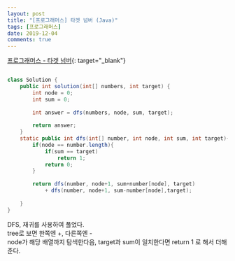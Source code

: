 ```yaml
---
layout: post
title: "[프로그래머스] 타겟 넘버 (Java)"
tags: [프로그래머스]
date: 2019-12-04
comments: true
---
```


[프로그래머스 - 타겟 넘버](https://programmers.co.kr/learn/courses/30/lessons/43165){: target="_blank"}


```java

class Solution {
    public int solution(int[] numbers, int target) {
        int node = 0;
        int sum = 0;
        
        int answer = dfs(numbers, node, sum, target);
        
        return answer;
    }
    static public int dfs(int[] number, int node, int sum, int target){
        if(node == number.length){
            if(sum == target)
                return 1;
            return 0;
        }
            
        return dfs(number, node+1, sum+number[node], target)
            + dfs(number, node+1, sum-number[node],target);
        
    }
}


```

DFS, 재귀를 사용하여 풀었다.<br>
tree로 보면 한쪽엔 +, 다른쪽엔 - <br>
node가 해당 배열까지 탐색한다음, target과 sum이 일치한다면 return 1 로 해서 더해준다.

